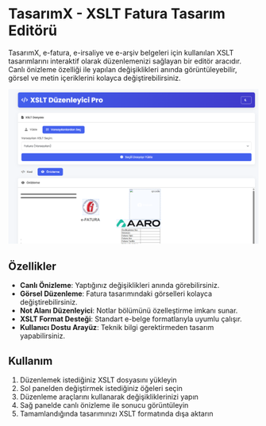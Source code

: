 # TasarımX - XSLT Fatura Tasarım Editörü

TasarımX, e-fatura, e-irsaliye ve e-arşiv belgeleri için kullanılan XSLT tasarımlarını interaktif olarak düzenlemenizi sağlayan bir editör aracıdır. Canlı önizleme özelliği ile yapılan değişiklikleri anında görüntüleyebilir, görsel ve metin içeriklerini kolayca değiştirebilirsiniz.

![TasarımX XSLT Editörü](https://raw.githubusercontent.com/ysfkarakaya/xslt-editor/refs/heads/main/xslt-editor2.png)

## Özellikler

- **Canlı Önizleme**: Yaptığınız değişiklikleri anında görebilirsiniz.
- **Görsel Düzenleme**: Fatura tasarımındaki görselleri kolayca değiştirebilirsiniz.
- **Not Alanı Düzenleyici**: Notlar bölümünü özelleştirme imkanı sunar.
- **XSLT Format Desteği**: Standart e-belge formatlarıyla uyumlu çalışır.
- **Kullanıcı Dostu Arayüz**: Teknik bilgi gerektirmeden tasarım yapabilirsiniz.

## Kullanım

1. Düzenlemek istediğiniz XSLT dosyasını yükleyin
2. Sol panelden değiştirmek istediğiniz öğeleri seçin
3. Düzenleme araçlarını kullanarak değişikliklerinizi yapın
4. Sağ panelde canlı önizleme ile sonucu görüntüleyin
5. Tamamlandığında tasarımınızı XSLT formatında dışa aktarın
 
